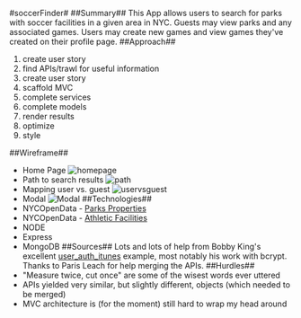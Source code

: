 #soccerFinder#
##Summary##
This App allows users to search for parks with soccer facilities in a given area in NYC. Guests may view parks and any associated games. Users may create new games and view games they've created on their profile page.
##Approach##
1. create user story
2. find APIs/trawl for useful information
3. create user story
4. scaffold MVC
5. complete services
6. complete models
7. render results
8. optimize
9. style

##Wireframe##
* Home Page
![homepage](http://i.imgur.com/Yg8Lt23.jpg)
* Path to search results
![path](http://imgur.com/9P1bu7H)
* Mapping user vs. guest
![uservsguest](http://imgur.com/4ohJXHZ)
* Modal 
![Modal](http://imgur.com/nflhVtu)
##Technologies##
* NYCOpenData - [Parks Properties](https://data.cityofnewyork.us/City-Government/Parks-Properties/rjaj-zgq7)
* NYCOpenData - [Athletic Facilities](https://data.cityofnewyork.us/City-Government/Athletic-Facilities/yann-8etk)
* NODE
* Express
* MongoDB
##Sources##
Lots and lots of help from Bobby King's excellent [user_auth_itunes](https://git.generalassemb.ly/wdi-nyc-60/user_auth_itunes) example, most notably his work with bcrypt.
Thanks to Paris Leach for help merging the APIs. 
##Hurdles##
* "Measure twice, cut once" are some of the wisest words ever uttered
* APIs yielded very similar, but slightly different, objects (which needed to be merged)
* MVC architecture is (for the moment) still hard to wrap my head around
